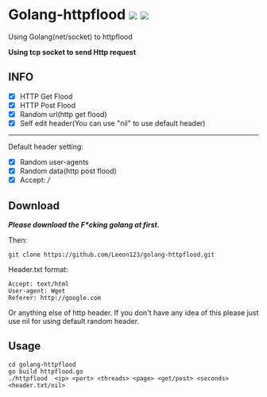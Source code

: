 # Golang-httpflood ![](https://img.shields.io/badge/Version-1.2-brightgreen.svg) ![](https://img.shields.io/badge/license-MIT-blue.svg)
Using Golang(net/socket) to httpflood

**Using tcp socket to send Http request**

## INFO

 - [x] HTTP Get Flood
 - [x] HTTP Post Flood
 - [x] Random url(http get flood)
 - [x] Self edit header(You can use "nil" to use default header)
 -----------------------------------------------------
 Default header setting:
 - [x] Random user-agents
 - [x] Random data(http post flood) 
 - [x] Accept: */*

## Download
***Please download the F\*cking golang at first.***

Then:

    git clone https://github.com/Leeon123/golang-httpflood.git

Header.txt format:

    Accept: text/html
    User-agent: Wget
    Referer: http://google.com

Or anything else of http header. If you don't have any idea of this please just use nil for using default random header.
## Usage

    cd golang-httpflood
    go build httpflood.go
    ./httpflood  <ip> <port> <threads> <page> <get/post> <seconds> <header.txt/nil>
